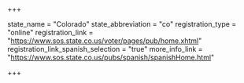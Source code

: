 +++

state_name = "Colorado"
state_abbreviation = "co"
registration_type = "online"
registration_link = "https://www.sos.state.co.us/voter/pages/pub/home.xhtml"
registration_link_spanish_selection = "true"
more_info_link = "https://www.sos.state.co.us/pubs/spanish/spanishHome.html"

+++